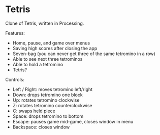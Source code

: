 # Tetris
Clone of Tetris, written in Processing.

Features:
- Home, pause, and game over menus
- Saving high scores after closing the app
- Seven-bag (you can never get three of the same tetromino in a row)
- Able to see next three tetrominos
- Able to hold a tetromino
- Tetris?


Controls:
- Left / Right: moves tetromino left/right
- Down: drops tetromino one block
- Up: rotates tetromino clockwise
- Z: rotates tetromino counterclockwise
- C: swaps held piece
- Space: drops tetromino to bottom
- Escape: pauses game mid-game, closes window in menu
- Backspace: closes window 
